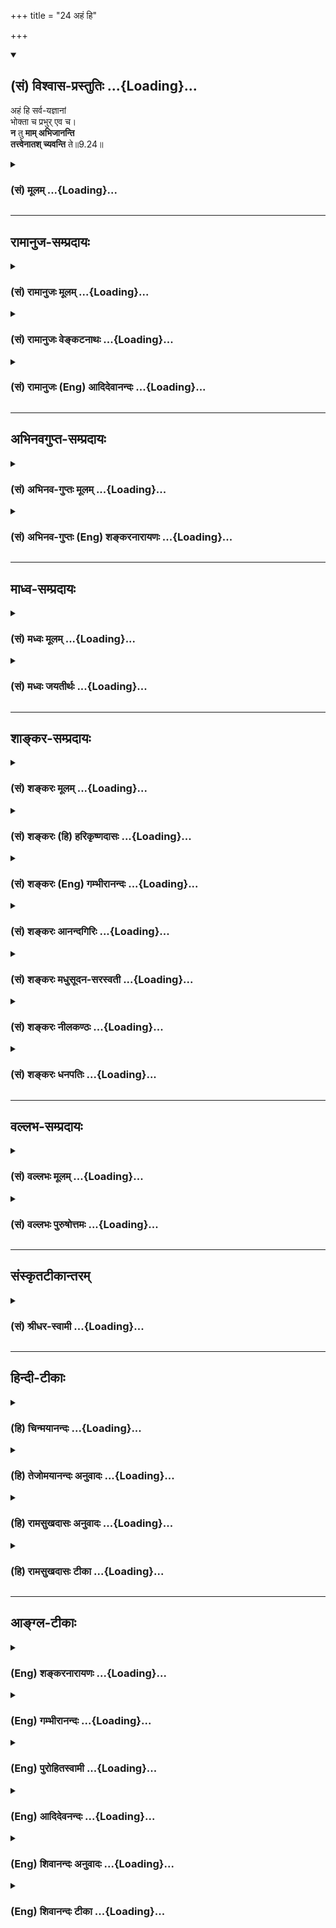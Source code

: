 +++
title = "24 अहं हि"

+++
<div class="js_include" newlevelforh1="2" title="(सं) विश्वास-प्रस्तुतिः" unfilled url="/purANam_vaiShNavam/mahAbhAratam/06-bhIShma-parva/03-bhagavad-gItA-parva/saMskRtam/vishvAsa-prastutiH/09_rAja-vidyA-rAja-guhy/24_ahaM_hi.md">
<details open><summary><h2>(सं) विश्वास-प्रस्तुतिः ...{Loading}...</h2></summary>

अहं हि सर्व-यज्ञानां  
भोक्ता च प्रभुर् एव च।  
**न** तु **माम् अभिजानन्ति**  
**तत्त्वेनातश् च्यवन्ति** ते॥9.24॥
</details>
</div>
<div class="js_include collapsed" newlevelforh1="3" title="(सं) मूलम्" unfilled url="/purANam_vaiShNavam/mahAbhAratam/06-bhIShma-parva/03-bhagavad-gItA-parva/saMskRtam/mUlam/09_rAja-vidyA-rAja-guhy/24_ahaM_hi.md">
<details><summary><h3>(सं) मूलम् ...{Loading}...</h3></summary>

अहं हि सर्वयज्ञानां भोक्ता च प्रभुरेव च।  
न तु मामभिजानन्ति तत्त्वेनातश्च्यवन्ति ते।।9.24।।
</details>
</div>


_________________
## रामानुज-सम्प्रदायः
<div class="js_include collapsed" newlevelforh1="3" title="(सं) रामानुजः मूलम्" unfilled url="/purANam_vaiShNavam/mahAbhAratam/06-bhIShma-parva/03-bhagavad-gItA-parva/saMskRtam/rAmAnujaH/mUlam/09_rAja-vidyA-rAja-guhy/24_ahaM_hi.md">
<details><summary><h3>(सं) रामानुजः मूलम् ...{Loading}...</h3></summary>

।।9.24।।**प्रभुः एव च** तत्र तत्र फलप्रदाता **च अहम्** एव इत्यर्थः। अहो
महद् इदं वैचित्र्यं यद् एकस्मिन् एव कर्मणि वर्तमानाः संकल्पमात्रभेदेन
केचिद् अत्यल्पफलभागिनः,च्यवनस्वभावाः च भवन्ति; केचन
अनवधिकातिशयानन्दपरमपुरुषप्राप्तिरूपफलभागिनः अपुनरावर्त्तिनः च भवन्ति;
इति आह --

</details>
</div>
<div class="js_include collapsed" newlevelforh1="3" title="(सं) रामानुजः वेङ्कटनाथः" unfilled url="/purANam_vaiShNavam/mahAbhAratam/06-bhIShma-parva/03-bhagavad-gItA-parva/saMskRtam/rAmAnujaH/venkaTanAthaH/09_rAja-vidyA-rAja-guhy/24_ahaM_hi.md">
<details><summary><h3>(सं) रामानुजः वेङ्कटनाथः ...{Loading}...</h3></summary>

  
  
।।9.24।। अविधिपूर्वकत्वविवरणरूपतां;
तथाविधस्यात्यन्तनैष्फल्यशङ्कापरिहाररूपतां चअहं हि इति श्लोकस्य दर्शयतिअत
इति। सर्वशब्देनेन्द्राद्युद्देशेन क्रियमाणानामित्यभिप्रेतम्। आराध्यश्चेति
भोक्तृशब्दाभिप्रेतोक्तिः। च्यवन्ति इत्यनेन कुतश्चिदिति सिद्धम्; तच्च
तत्तत्कर्मसाध्यमस्थिरं फलमेवेतियान्ति इत्यनन्तरश्लोकवशाद्वाक्यान्तराच्च
लब्धम् तदाहपरिमितेत्यादिना। फलस्य परिमितत्वं देशतः कालतः स्वरूपतश्च।
अतस्तद्भागिनां च्यवनस्वभावता। प्रभुशब्दस्यात्रगतिर्भर्ता प्रभुः साक्षी
\[9।18\] इत्यादिष्विव शास्तृत्वादिविवक्षाव्युदासाय
योग्यमर्थमाहतत्रतत्रेति। सूत्रं च -- फलमत उपपत्तेः \[ब्र.सू.3।2।38\]
इति। यथेन्द्राद्याराधनतया प्रयोगेऽपि तत्रतत्र फलप्रदोऽहम्; न तथा
मदाराधनत्वेऽन्यः फलप्रद इत्येवकारार्थः।  
  

</details>
</div>
<div class="js_include collapsed" newlevelforh1="3" title="(सं) रामानुजः (Eng) आदिदेवानन्दः" unfilled url="/purANam_vaiShNavam/mahAbhAratam/06-bhIShma-parva/03-bhagavad-gItA-parva/saMskRtam/rAmAnujaH/english/AdidevAnandaH/09_rAja-vidyA-rAja-guhy/24_ahaM_hi.md">
<details><summary><h3>(सं) रामानुजः (Eng) आदिदेवानन्दः ...{Loading}...</h3></summary>

9.24 I am 'the only Lord' - the meaning is that I alone am the bestower
of rewards everywhere. How wonderful is this, that though devoting
themselves to the same kind of action, on account of the difference in
intention some partake of a very small reward with the likelihood of
fall, while some others partake of a reward in the form of attainment of
the Supreme Person which is unalloyed, limitless, and incomparable! Sri
Krsna explains this:

</details>
</div>


_________________
## अभिनवगुप्त-सम्प्रदायः
<div class="js_include collapsed" newlevelforh1="3" title="(सं) अभिनव-गुप्तः मूलम्" unfilled url="/purANam_vaiShNavam/mahAbhAratam/06-bhIShma-parva/03-bhagavad-gItA-parva/saMskRtam/abhinava-guptaH/mUlam/09_rAja-vidyA-rAja-guhy/24_ahaM_hi.md">
<details><summary><h3>(सं) अभिनव-गुप्तः मूलम् ...{Loading}...</h3></summary>

।।9.23 -- 9.25।। येऽपीत्यादि प्रयतात्मनः इत्यन्तम्। येऽपि
नामधेयान्तरैरुपासते तेऽपि मामेवोपासते। न हि ब्रह्मव्यतिरेकि
किञ्चिदुपास्यमस्ति। किन्तु अविधिना इति विशेषः। अविधिः अन्यो विधिः।
नानाप्रकारैर्विधभिरहमेव परब्रह्मसत्तास्वभावो याज्य इति। न तु यथा
अन्यैर्दर्शनान्तरदूषणसमुपार्जितमहापातकम +++(S; omit पातक -- )+++ --
लीमसैर्व्याख्यातम् अविधिना; दुष्टविधिना इति। एवं हि सति मामेव यजन्ते;
सर्वयज्ञानाञ्चाहमेव भोक्ता इति दृश्यमानमेतदसमञ्जसीभवेत् इत्यलं
कल्मषकलिलैस्साकं संलापेन। अस्मद्गुरवस्तु निरूपयन्ति -- अन्या
स्वात्मव्यतिरिक्ता भेदवादनयेन ब्रह्मस्वभावहीनैव काचिद्देवता इति गृहीत्वा
तामेव \[ये\] यजन्ते तेऽपि वस्तुतो मामेव स्वात्मरूपं यजन्ते; किं तु
अविधिना दुष्टेन विधिना भेदग्रहणरूपेण,+++(S; भेदग्रहरूपेण)+++ इति। अत एवाह -- न
तु मां स्वात्मानं तत्त्वेन देवतारूपतया भोक्तृत्वेन जानन्ति; अतश्चलन्ति
ते,+++(S; ; N च्यवन्ते)+++ मद्रूपात्। किम् देवव्रतत्वेन देवान् यान्ति इत्यादि।
एतदेव चलनमिति,+++(S;;N च्यवन)+++ यावत्। ये तु मत्स्वरूपमभेदेन +++(;N --
स्वरूपभेदे (दं)+++ न विदुः; ते देवभूतपितृयागादिनाऽपि मामेव यजन्ते +++(N
यजन्ति)+++। ते च मद्याजिनो मामेव गच्छन्ति +++(N यजन्ति)+++ इत्युपसंहरिष्यति। ननु
द्रव्यत्यागार्थमुद्दिष्टा देवता इत्युच्यते। तत्
कथमनुद्दिश्यस्वात्मतत्त्वस्य याज्यत्वम् आदित्यः प्रायणीयश्चरुः इति
विधिशेषभूतदेवता उद्देशात्मकविध्यन्तरभावितो +++(;N प्रभावितो)+++ ह्यसौ उद्देशः
(श्यः)। न च स्वात्मविषयो +++(S;;N omit विषयो)+++ विधिरस्ति इत्यभिप्रायेणाह --
अविधिपूर्वकं मामिति। स्वात्मव्यतिरिक्तायां देवतायामस्ति अपेक्ष्यो विधिः;
अप्राप्तप्रापणरूपत्वात्। स्वात्मा तु परमेश्वरो न विधिपूर्वकः;
विधिपरिप्रापितत्त्वाभावात् +++(S;;N -- परिप्राप्यत्वाभावात्)+++। न हि
तदनुद्देशेन किञ्चित्प्रवर्तते। तेन विधिपरिप्रापितेन्द्रादिदेवतोद्देशेषु
सर्वेषु स +++(S omits सः)+++ स्वात्मा विश्वावभासनस्वभावः
तदुद्देश्यदेवतावभासभित्ति +++(;N substitutes -- भित्ति with मिति -- )+++
स्थानीयतयैव अहमहमिकया सततावभासमानः स्रक्सूत्रकल्पः सततोद्दिष्टः इति
युक्तिसिद्धमेतत्; मामेव यजन्ति अविधिपूर्वकत्वात् \[इति\]।
मुख्यभूतमत्प्राप्तिफलस्य तान्प्रति कर्त्रभिप्रायत्वं नास्ति; अपि तु
परिमितदक्षिणास्थानीयेन्द्रादिपद ( -- येन्द्रपदातिमात्र N येन्द्रपदादि K
[n] -- इन्द्रादिपदमात्र -- ) -- मात्रप्राप्तेरेव +++(; K [n] प्राप्तय एव N
प्राप्त एव)+++ याजकवच्चरितार्थत्वमेषाम् इति प्रथयितुं परस्मैपदम्। यदुक्तं
मयैव -- वेदान् वेद न वेद शाम्भवपदं दूयेत निर्वेदवान्  
  
स्वर्गार्थी यजमानतां प्रतिजहज्जातो यजन् याजकः।  
  
सर्वाः कर्मरसप्रवाहविसराः +++(K प्रसराः)+++ संवित्स्रवन्त्योऽखिलाः  
  
स्त्वामा (स्वात्मा) नन्दमहाम्बुधिं विदधते नाप्राप्य पूर्णां,
स्थितिम्।। इति  
  
एवं य उक्तक्रमेण वेत्ति तस्येन्द्रादिदेवतायागोऽपि परमेश्वरयाग इति।

</details>
</div>
<div class="js_include collapsed" newlevelforh1="3" title="(सं) अभिनव-गुप्तः (Eng) शङ्करनारायणः" unfilled url="/purANam_vaiShNavam/mahAbhAratam/06-bhIShma-parva/03-bhagavad-gItA-parva/saMskRtam/abhinava-guptaH/english/shankaranArAyaNaH/09_rAja-vidyA-rAja-guhy/24_ahaM_hi.md">
<details><summary><h3>(सं) अभिनव-गुप्तः (Eng) शङ्करनारायणः ...{Loading}...</h3></summary>

9.24 See Comment under 9.26

</details>
</div>


_________________
## माध्व-सम्प्रदायः
<div class="js_include collapsed" newlevelforh1="3" title="(सं) मध्वः मूलम्" unfilled url="/purANam_vaiShNavam/mahAbhAratam/06-bhIShma-parva/03-bhagavad-gItA-parva/saMskRtam/madhvaH/mUlam/09_rAja-vidyA-rAja-guhy/24_ahaM_hi.md">
<details><summary><h3>(सं) मध्वः मूलम् ...{Loading}...</h3></summary>

।।9.24।। कारणमाह विधिपूर्वकत्वे -- अहं हीति।

</details>
</div>
<div class="js_include collapsed" newlevelforh1="3" title="(सं) मध्वः जयतीर्थः" unfilled url="/purANam_vaiShNavam/mahAbhAratam/06-bhIShma-parva/03-bhagavad-gItA-parva/saMskRtam/madhvaH/jayatIrthaH/09_rAja-vidyA-rAja-guhy/24_ahaM_hi.md">
<details><summary><h3>(सं) मध्वः जयतीर्थः ...{Loading}...</h3></summary>

।।9.24।। अहं क्रतुः \[9।16\] इत्यादिनोक्तत्वादहं हीति पुनरुक्तिरित्यत आह
-- **कारणमि**ति। त्रैविद्यादिकृतानां यज्ञानां भगवांश्चेद्भोक्ता कथं
तर्ह्यविधिपूर्वकत्वं इति शङ्कायामिति शेषः।

</details>
</div>


_________________
## शाङ्कर-सम्प्रदायः
<div class="js_include collapsed" newlevelforh1="3" title="(सं) शङ्करः मूलम्" unfilled url="/purANam_vaiShNavam/mahAbhAratam/06-bhIShma-parva/03-bhagavad-gItA-parva/saMskRtam/shankaraH/mUlam/09_rAja-vidyA-rAja-guhy/24_ahaM_hi.md">
<details><summary><h3>(सं) शङ्करः मूलम् ...{Loading}...</h3></summary>

।।9.24।। -- **अहं हि सर्वयज्ञानां** श्रौतानां स्मार्तानां च सर्वेषां
यज्ञानां देवतात्मत्वेन **भोक्ता च प्रभुः एव च।** मत्स्वामिको हि यज्ञः;
अधियज्ञोऽहमेवात्र (गीता 8।4) इति हि उक्तम्। तथा **न तु माम् अभिजानन्ति
तत्त्वेन** यथावत्। **अत**श्च अविधिपूर्वकम् इष्ट्वा यागफलात् **च्यवन्ति**
प्रच्यवन्ते **ते**।। येऽपि अन्यदेवताभक्तिमत्त्वेन अविधिपूर्वकं यजन्ते;
तेषामपि यागफलं अवश्यंभावि। कथम् --,

</details>
</div>
<div class="js_include collapsed" newlevelforh1="3" title="(सं) शङ्करः (हि) हरिकृष्णदासः" unfilled url="/purANam_vaiShNavam/mahAbhAratam/06-bhIShma-parva/03-bhagavad-gItA-parva/saMskRtam/shankaraH/hindI/harikRShNadAsaH/09_rAja-vidyA-rAja-guhy/24_ahaM_hi.md">
<details><summary><h3>(सं) शङ्करः (हि) हरिकृष्णदासः ...{Loading}...</h3></summary>

।।9.24।। उनका पूजन करना अविधिपूर्वक कैसे है सो कहते हैं कि --, श्रौत और
स्मार्त समस्त यज्ञोंका देवतारूपसे मैं ही भोक्ता हूँ और मैं ही स्वामी
हूँ। मैं ही सब यज्ञोंका स्वामी हूँ यह बात अधियज्ञोऽहमेवात्र इस श्लोकमें
भी कही गयी है। परंतु वे अज्ञानी इस प्रकार यथार्थ तत्त्वसे मुझे नहीं
जानते। अतः अविधिपूर्वक पूजन करके वे यज्ञके असली फलसे गिर जाते हैं
अर्थात् उनका पतन हो जाता है।

</details>
</div>
<div class="js_include collapsed" newlevelforh1="3" title="(सं) शङ्करः (Eng) गम्भीरानन्दः" unfilled url="/purANam_vaiShNavam/mahAbhAratam/06-bhIShma-parva/03-bhagavad-gItA-parva/saMskRtam/shankaraH/english/gambhIrAnandaH/09_rAja-vidyA-rAja-guhy/24_ahaM_hi.md">
<details><summary><h3>(सं) शङ्करः (Eng) गम्भीरानन्दः ...{Loading}...</h3></summary>

9.24 As the Self of the deities (of the sacrifices), aham, I; hi,
indeed; am the bhokta, enjoyer; ca eva, as also; the prabhuh, Lord;
\[The Lord: 'I being the indwelling Ruler of all.'\] sarva-yajnanam, of
all sacrifices enjoined by the Vedas and the Smrtis. A sacrifice is
verily presided over by Me, for it has been said earlier, 'I Myself am
the entity (called Visnu) that exists in the sacrifice in this body'
(8.4). Tu, but; na abhi-jananti, they do not know; mam, Me as such;
tattvena, in reality. And atah, therefore, by worshipping ignorantly;
te, they; cyavanti, fall from the result of the sacrifice. \['Although
they perform sacrifices with great diligence, still just because they do
not know Me real nature and do not offer the fruits of their sacrifices
to Me, they proceed to the worlds of the respective deities through the
Southern Path (beginning with smoke; see 8.25). Then, after the
exhaustion of the results of those sacrifices and the falling of the
respective bodies (assumed in those worlds) they return to the human
world for rembodiment.'-M.S. (See also 9.20-1.)\] The result of a
sacrifice is inevitable even for those who worship ignorantly out of
their devotion to other deities. How;

</details>
</div>
<div class="js_include collapsed" newlevelforh1="3" title="(सं) शङ्करः आनन्दगिरिः" unfilled url="/purANam_vaiShNavam/mahAbhAratam/06-bhIShma-parva/03-bhagavad-gItA-parva/saMskRtam/shankaraH/AnandagiriH/09_rAja-vidyA-rAja-guhy/24_ahaM_hi.md">
<details><summary><h3>(सं) शङ्करः आनन्दगिरिः ...{Loading}...</h3></summary>

।।9.24।। ननु वस्वादित्येन्द्रादिज्ञानपूर्वकमेव तद्भक्तास्तद्याजिनो
भवन्तीति कथमविधिपूर्वकं तेषां यजनमिति शङ्कते -- **कस्मादिति।**
देवतान्तरयाजिनां यजनमविधिपूर्वकमित्यत्र हेत्वर्थत्वेन श्लोकमुत्थापयति --
**उच्यत इति।** सर्वेषां द्विविधानां यज्ञानां वस्वादिदेवतात्वेनाहमेव
भोक्ता स्वेनान्तर्यामिरूपेण प्रभुश्चाहमेवेति प्रसिद्धमेतदिति हिशब्दः।
प्रभुरेव चेत्युक्तं विवृणोति -- **मत्स्वामिको हीति।** तत्र
पूर्वाध्यायगतवाक्यं प्रमाणयति -- **अधियज्ञोऽहमिति।** तथापि
देवतान्तरयाजिनां यजनमविधिपूर्वकमिति कुतः सिद्धं तत्राह -- **तथेति।**
ममैव यज्ञेषु भोक्तृत्वे प्रभुत्वे च सतीति यावत्।
तयोर्भोक्तृप्रभ्वोर्भावस्तत्त्वं तेन भोक्तृत्वेन प्रभुत्वेन च मां
यथावद्यतो न जानन्त्यतो भोक्तृत्वादिना
ममाज्ञानान्मय्यनर्पितकर्माणश्चयवन्ते कर्मफलादित्याह -- **अतश्चेति।**

</details>
</div>
<div class="js_include collapsed" newlevelforh1="3" title="(सं) शङ्करः मधुसूदन-सरस्वती" unfilled url="/purANam_vaiShNavam/mahAbhAratam/06-bhIShma-parva/03-bhagavad-gItA-parva/saMskRtam/shankaraH/madhusUdana-sarasvatI/09_rAja-vidyA-rAja-guhy/24_ahaM_hi.md">
<details><summary><h3>(सं) शङ्करः मधुसूदन-सरस्वती ...{Loading}...</h3></summary>

।।9.24।। अविधिपूर्वकत्वं विवृण्वन्फलप्रच्युतिममीषामाह -- अहं
भगवान्वासुदेव एव सर्वेषां यज्ञानां श्रौतानां स्मार्तानां च
तत्तद्देवतारूपेण भोक्ता च स्वेनान्तर्यामिरूपेण अधियज्ञत्वात्प्रभुश्च
फलदाता चेति प्रसिद्धमेतत्। देवतान्तरयाजिनस्तु मामीदृशं तत्त्वेन
भोक्तृत्वेन प्रभुत्वेन च भगवान्वासुदेव एव वस्वादिरूपेण यज्ञानां भोक्ता
स्वेन रूपेण च फलदाता न तदन्योऽस्ति कश्चिदाराध्य इत्येवंरूपेण न जानन्ति।
अतो मत्स्वरूपापरिज्ञानान्महतायासेनेष्ट्वापि
मय्यर्पितकर्माणस्तत्तद्देवलोकं धूमादिमार्गेण गत्वा तद्भोगान्ते च्यवन्ति
प्रच्यवन्ते। तद्भोगजनककर्मक्षयात्तद्देहादिवियुक्ताः पुनर्देहग्रहणाय
मनुष्यलोकं प्रत्यावर्तन्ते। ये तु तत्तद्देवतासु भगवन्तमेव
सर्वान्तर्यामिणं पश्यन्तो यजन्ते ते
भगवदर्पितकर्माणस्तद्विद्यासहितकर्मवशादर्चिरादिमार्गेण ब्रह्मलोकं गत्वा
तत्रोत्पन्नसम्यग्दर्शनास्तद्भोगान्ते मुच्यन्त इति विवेकः।

</details>
</div>
<div class="js_include collapsed" newlevelforh1="3" title="(सं) शङ्करः नीलकण्ठः" unfilled url="/purANam_vaiShNavam/mahAbhAratam/06-bhIShma-parva/03-bhagavad-gItA-parva/saMskRtam/shankaraH/nIlakaNThaH/09_rAja-vidyA-rAja-guhy/24_ahaM_hi.md">
<details><summary><h3>(सं) शङ्करः नीलकण्ठः ...{Loading}...</h3></summary>

।।9.24।। हि यतः सर्वयज्ञानामहमेव सर्वदेवतारूपेण भोक्ता प्रभुः फलदाता च।
एवं सति ते मां प्रत्यगभिन्नं तत्त्वेन याथातथ्येन न जानन्ति अतश्च्यवन्ति
ज्ञाननिष्ठामलब्ध्वा संसारगर्ते पतन्ति।

</details>
</div>
<div class="js_include collapsed" newlevelforh1="3" title="(सं) शङ्करः धनपतिः" unfilled url="/purANam_vaiShNavam/mahAbhAratam/06-bhIShma-parva/03-bhagavad-gItA-parva/saMskRtam/shankaraH/dhanapatiH/09_rAja-vidyA-rAja-guhy/24_ahaM_hi.md">
<details><summary><h3>(सं) शङ्करः धनपतिः ...{Loading}...</h3></summary>

।।9.24।। एतदेव स्फोरयति -- अहमिति। सर्वयज्ञानां श्रौतानां स्मार्तानां च
देवतारुपेण भोक्तन्तर्यामिरुपेण फलप्रदातृरुपेण प्रभूरेव चाहं हि
प्रसिद्धमेतत्। तथा चैतादृशं मा यतस्तत्त्वेन ये नाभिजानन्तिं
अतोऽविथोपूर्वकमिष्ट्वा यागफलभोगान्ते च्यवन्ति ते मर्त्यलोकं विशन्ति।

</details>
</div>


_________________
## वल्लभ-सम्प्रदायः
<div class="js_include collapsed" newlevelforh1="3" title="(सं) वल्लभः मूलम्" unfilled url="/purANam_vaiShNavam/mahAbhAratam/06-bhIShma-parva/03-bhagavad-gItA-parva/saMskRtam/vallabhaH/mUlam/09_rAja-vidyA-rAja-guhy/24_ahaM_hi.md">
<details><summary><h3>(सं) वल्लभः मूलम् ...{Loading}...</h3></summary>

।।9.24।। एतदेव विवृणोति -- अहं हीति। मदङ्गभूतेषु मे शरीरतयाऽवस्थितेषु
तेष्विन्द्रादिदेवेष्वात्मतयाऽवस्थितोऽहमेव सर्वयज्ञानां भोक्ता प्रभुः
फलदाता। चकाराद्यज्ञादिरूपस्तत्साधनादिरूपश्च। न हि स्वहस्तादिकृतं
नात्मकृतं भवतीति केनाप्युपलभ्यते पत्रादिनिष्ठकृतिर्न मूलभूतकृतंति च परं
तथा तत्त्वेन मूलत्वेन तु मां नाभिजानन्ति कर्मजडाः अतोऽन्तवत्फलभोगादपि
पुनश्चयवन्ति। स्वर्गादितः अन्यभावाच्च्यवन्ति पुनः पतन्तीत्यर्थ। ततो
भावभेद एव फलभेदे हेतुरुक्तः।

</details>
</div>
<div class="js_include collapsed" newlevelforh1="3" title="(सं) वल्लभः पुरुषोत्तमः" unfilled url="/purANam_vaiShNavam/mahAbhAratam/06-bhIShma-parva/03-bhagavad-gItA-parva/saMskRtam/vallabhaH/puruShottamaH/09_rAja-vidyA-rAja-guhy/24_ahaM_hi.md">
<details><summary><h3>(सं) वल्लभः पुरुषोत्तमः ...{Loading}...</h3></summary>

  
  
।।9.24।। विधिहीनरूपमाह -- अहमिति। हि निश्चयेन सर्वयज्ञानां भोक्ता
तदधिष्ठातृदेवानां मदंशत्वात्तद्रूपेण अहं भोक्ता। चकारेण तद्रूपोऽपि।
प्रभुरेव च; फलदाता चेत्यर्थः। एवकारेण द्वितीयचकारेण च
सर्वप्रभुत्वेन भोक्तृत्वेऽपि मदेकांशप्रीणनमेव भवति; न तु
सर्वप्रभुमत्प्रीतिरिति ज्ञापितम्। एतादृशं मां तु पुनस्तत्त्वेन मूलरूपेण
न अभितः सर्वप्रकारेण जानन्तियावान् यश्चास्मि (तत्त्वतः) यादृशः \[18।55\]
इति। अतस्ते च्यवन्ति पर्यावर्तन्ते। मत्तो वा च्यवन्ति भ्रश्यन्ति।
अत्रायं भावः -- भगवदंशदेवताभजनत्वेन यज्ञादिना वा यत्फलं भवति
तन्महाप्रभुभजनेन भवतिमूलनिषेकः शाखायामपि इति न्यायेन प्रभुभजने तेऽपि
प्रसीदन्ति; तद्भजने त एव प्रसीदन्ति तदंशप्राकट्य च भवेत्। अत एव
युधिष्ठिरेण श्रीभागवतेक्रतुराजेन गोविन्द राजसूयेन पावनीः। यक्ष्ये
विभूतीर्भवतस्तत्सम्पादय नः प्रभो \[10।72।3\] इति विज्ञापितम्। तेन
भगवदिच्छया भगवद्भजनं कुर्वता तदिच्छां ज्ञात्वा तदंशप्राकट्यं चेत्तदा
त**द्री**त्यैव कार्यमन्यथा न
कार्यमेतदज्ञानात्तत्त्वज्ञानाभावः।  
  

</details>
</div>


_________________
## संस्कृतटीकान्तरम्
<div class="js_include collapsed" newlevelforh1="3" title="(सं) श्रीधर-स्वामी" unfilled url="/purANam_vaiShNavam/mahAbhAratam/06-bhIShma-parva/03-bhagavad-gItA-parva/saMskRtam/shrIdhara-svAmI/09_rAja-vidyA-rAja-guhy/24_ahaM_hi.md">
<details><summary><h3>(सं) श्रीधर-स्वामी ...{Loading}...</h3></summary>

।।9.24।। एतदेव विवृणोति **-- अहं हीति।** सर्वेषां यज्ञानां
तत्तद्देवतारूपेणाहमेव भोक्ता प्रभुश्च स्वामी फलदातापि चाहमेवेत्यर्थः।
एवंभूतं मां ते तत्त्वेन यथावन्नाभिजानन्ति अतश्च्यवन्ति प्रच्यवन्ते
पुनरावर्तन्ते। येतु सर्वदेवतासु मामेवान्तर्यामिणं पश्यन्तो यजन्ति ते तु
नावर्तन्ते।

</details>
</div>


_________________
## हिन्दी-टीकाः
<div class="js_include collapsed" newlevelforh1="3" title="(हि) चिन्मयानन्दः" unfilled url="/purANam_vaiShNavam/mahAbhAratam/06-bhIShma-parva/03-bhagavad-gItA-parva/hindI/chinmayAnandaH/09_rAja-vidyA-rAja-guhy/24_ahaM_hi.md">
<details><summary><h3>(हि) चिन्मयानन्दः ...{Loading}...</h3></summary>

।।9.24।। सभी यज्ञों का भोक्ता और स्वामी एक आत्मा ही है। आत्मा ही विभिन्न
देवता शरीरों में व्यक्त हुआ है; जिसके कारण उन देवताओं को अपनीअपनी
सार्मथ्य प्राप्त हुई है। उनका कृपाप्रसाद प्राप्त करने के लिए भक्तजन उनकी
आराधना करते हैं। भगवान् यहाँ कहते हैं कि श्रद्धापूर्वक इन पूजकों द्वारा
जिन देवताओं का यज्ञादि में आह्वान किया जाता है; उनका मूल अव्ययस्वरूप मैं
ही हूँ। यह पूजा चाहे मन्दिर में हो या मस्जिद में; गिरजाघर में हो या
गुरुद्वारे में। परन्तु क्योंकि वे मेरी परिच्छिन्न शक्तियों के अधिष्ठाता
देवताओं की ही पूजा करते हैं; इसलिए वे मुझे अपने आत्मरूप में नहीं जानते;
जो अनन्तस्वरूप हैं। परिणाम यह होता है कि पुन संसार के शोकमोह और असंख्य
बन्धनों में घिर जाते हैं। इसी सिद्धांत को व्यावहारिक जीवन में लागू करें;
तो ज्ञात होगा कि उन सभी कार्यक्षेत्रों में जहाँ लोग परिश्रम (यज्ञ) करते
हैं; वह सदैव किसी न किसी अनित्य लाभ या फल (देवता) को प्राप्त करने के लिए
ही होता है। वे आध्यात्मिक विकास के लिए परिश्रम नहीं करते; जिससे कि वे
अपने शुद्ध आत्मस्वरूप को पहचान सकें। कामुकता की फिसलन भरी ढलान पर चलते
हुए वे क्रूर पाशविकता के स्तर तक गिर जाते हैं; जो कि मानव के पद और
प्रतिष्ठा पर एक बड़ा कलंक है। पूर्ण सुख और सन्तोष; परम शान्ति और समाधान
हृदय के अन्तरतम भाग में स्थित हैं; न कि बाह्य जगत् के लाभ और सफलता में;
यश और कीर्ति में। हृदय में स्थित इस शाश्वत लाभ की ओर ध्यान न देकर;
कामनाओं के बिच्छुओं से दंशित अविवेकी मनुष्य इतस्तत दौड़ते हैं; और इस
प्रकार अपने साथसाथ उस मार्ग पर चलने वाले अन्य लोगों के लिए भी
दुर्व्यवस्था और दुख उत्पन्न करते हैं। जब ऐसे मोहित लोगों की पीढ़ी
स्वच्छन्दता को प्रोत्साहित कर उपभोग का ही जीवन जीती है; और एक क्षण भी
रुककर अपने कर्मों का मूल्यांकन करने पर कदापि ध्यान नहीं देती; तब अवश्य
ही; उस पीढ़ी का इतिहास विस्फोटित जगत् के मुख पर; उसी विस्फोट से मृत और
अपंग हुए लोगों के उस रक्त से लिखा जाता हैं; जो पुत्रों और पतियों से
वियुक्त हुई माताओं और विधवाओं के अश्रुओं से मिश्रित होता है। निश्चय ही;
वे र्मत्यलोक के दुखों को पुन लौटते हैं। हम यह कैसे कह सकते हैं कि
अविधिपूर्वक पूजन करने पर भी वे भक्तजन किसी फल को प्राप्त करते हैं इस पर
कहते हैं --

</details>
</div>
<div class="js_include collapsed" newlevelforh1="3" title="(हि) तेजोमयानन्दः अनुवादः" unfilled url="/purANam_vaiShNavam/mahAbhAratam/06-bhIShma-parva/03-bhagavad-gItA-parva/hindI/tejomayAnandaH/anuvAdaH/09_rAja-vidyA-rAja-guhy/24_ahaM_hi.md">
<details><summary><h3>(हि) तेजोमयानन्दः अनुवादः ...{Loading}...</h3></summary>

।।9.24।। क्योंकि सब यज्ञों का भोक्ता और स्वामी मैं ही हूँ, परन्तु वे
मुझे तत्त्वतः नहीं जानते हैं, इसलिए वे गिरते हैं, अर्थात् संसार को
प्राप्त होते हैं।।

</details>
</div>
<div class="js_include collapsed" newlevelforh1="3" title="(हि) रामसुखदासः अनुवादः" unfilled url="/purANam_vaiShNavam/mahAbhAratam/06-bhIShma-parva/03-bhagavad-gItA-parva/hindI/rAmasukhadAsaH/anuvAdaH/09_rAja-vidyA-rAja-guhy/24_ahaM_hi.md">
<details><summary><h3>(हि) रामसुखदासः अनुवादः ...{Loading}...</h3></summary>

।।9.24।। क्योंकि मैं ही सम्पूर्ण यज्ञोंका भोक्ता और स्वामी भी हूँ;
परन्तु वे मेरेको तत्त्वसे नहीं जानते, इसीसे उनका पतन होता है।

</details>
</div>
<div class="js_include collapsed" newlevelforh1="3" title="(हि) रामसुखदासः टीका" unfilled url="/purANam_vaiShNavam/mahAbhAratam/06-bhIShma-parva/03-bhagavad-gItA-parva/hindI/rAmasukhadAsaH/TIkA/09_rAja-vidyA-rAja-guhy/24_ahaM_hi.md">
<details><summary><h3>(हि) रामसुखदासः टीका ...{Loading}...</h3></summary>

।।9.24।।*****व्याख्या--***\[दूसरे अध्यायमें भगवान्ने कहा है कि जो भोग
और ऐश्वर्यमें अत्यन्त आसक्त हैं, वे 'मेरेको केवल परमात्माकी तरफ ही चलना
है' -- ऐसा निश्चय नहीं कर सकते (2। 44)। अतः परमात्माकी तरफ चलनेमें दो
बाधाएँ मुख्य हैं-- अपनेको भोगोंका भोक्ता मानना और अपनेको संग्रहका मालिक
मानना। इन दोनोंसे ही मनुष्यकी बुद्धि उलटी हो जाती है, जिससे वह
परमात्मासे सर्वथा विमुख हो जाता है। जैसे, बचनपमें बालक माँके बिना रह
नहीं सकता पर बड़ा होनेपर जब उसका विवाह हो जाता है, तब वह स्त्रीसे 'मेरी
स्त्री है' ऐसा सम्बन्ध जोड़कर उसका भोक्ता और मालिक बन जाता है। फिर उसको
माँ उतनी अच्छी नहीं लगती, सुहाती नहीं। ऐसे ही जब यह जीव भोग और
ऐश्वर्यमें लग जाता है अर्थात् अपनेको भोगोंका भोक्ता और संग्रहका मालिक
मानकर उनका दास बन जाता है और भगवान्से सर्वथा विमुख हो जाता है, तो फिर
उसको यह बात याद ही नहीं रहती कि सबके भोक्ता और मालिक भगवान् हैं। इसीसे
उसका पतन हो जाता है। परन्तु जब इस जीवको चेत हो जाता है कि वास्तवमें
मात्र भोगोंके भोक्ता और मात्र ऐश्वर्यके मालिक भगवान् ही हैं, तो फिर वह
भगवान्में लग जाता है, ठीक रास्तेपर आ जाता है। फिर उसका पतन नहीं
होता। \]  
  
**'अहं हि सर्वयज्ञानां (टिप्पणी प₀ 510.1)** **भोक्ता च प्रभुरेव च'--**
शास्त्रकी आज्ञाके अनुसार मनुष्य यज्ञ, दान, तप, तीर्थ, व्रत आदि जितने
शुभकर्म करते हैं तथा अपने वर्ण-आश्रमकी मर्यादाके अनुसार जितने व्यावहारिक
और शारीरिक कर्तव्य-कर्म करते हैं, उन सब कर्मोंका भोक्ता अर्थात् फलभागी
मैं हूँ। कारण कि वेदोंमें, शास्त्रोंमें, पुराणोंमें, स्मृतिग्रन्थोंमें
प्राणियोंके लिये शुभकर्मोंका जो विधान किया गया है, वह सब-का-सब मेरा ही
बनाया हुआ है, और मेरेको देनेके लिये ही बनाया हुआ है,जिससे ये प्राणी
सम्पूर्ण कर्तव्य-कर्मोंसे और उनके फलोंसे सर्वथा निर्लिप्त रहें, कभी अपने
स्वरूपसे च्युत न हों और अनन्य भावसे केवल मेरेमें ही लगे रहें। अतः उन
सम्पूर्ण शुभ-कर्मोंका और व्यावहारिक तथा शारीरिक कर्तव्य-कर्मोंका भोक्ता
मैं ही हूँ। जैसे सम्पूर्ण यज्ञोंका भोक्ता (फलभागी) मैं ही हूँ, ऐसे ही
सम्पूर्ण संसारका अर्थात् सम्पूर्ण लोक, पदार्थ, व्यक्ति, घटना, परिस्थिति,
क्रिया और प्राणियोंके शरीर, मन, बुद्धि, इन्द्रियाँ आदिका मालिक भी मैं ही
हूँ। कारण कि अपनी प्रसन्नताके लिये ही मैंने अपनेमेंसे इस सम्पूर्ण
सृष्टिकी रचना की है; अतः इन सबकी रचना करनेवाला होनेसे इनका मालिक मैं ही
हूँ।  
  
**विशेष बात**  
  
भगवान्का भोक्ता बनना क्या है;  
  
भगवान्ने कहा है कि महात्माओंकी दृष्टिमें सब कुछ वासुदेव ही है (7। 19) और
मेरी दृष्टिमें भी सत्-असत् सबकुछ मैं ही हूँ (9। 19)। जब सब कुछ मैं ही
हूँ, तो कोई किसी देवताकी पुष्टिके लिये यज्ञ करता है, उस यज्ञके द्वारा
देवतारूपमें मेरी ही पुष्टि होती है। कोई किसीको दान देता है, तो दान
लेनेवालेके रूपमें मेरा ही अभाव दूर होता है, उससे मेरी ही सहायता होती है।
कोई तप करता है, तो उस तपसे तपस्वीके रूपमें मेरेको ही सुख-शान्ति मिलती
है। कोई किसीको भोजन कराता है, तो उस भोजनसे प्राणोंके रूपमें मेरी ही
तृप्ति होती है। कोई शौचस्नान करता है, तो उससे उस मनुष्यके रूपमें मेरेको
ही प्रसन्नता होती है। कोई पेड़-पौधोंको खाद देता है,उनको जलसे सींचता है
तो वह खाद और जल पेड़-पौधोंके रूपमें मेरेको ही मिलता है और उनसे मेरी ही
पुष्टि होती है। कोई किसी दीनदुःखी, अपाहिजकी तन-मन-धनसे सेवा करता है तो
वह मेरी ही सेवा होती है। कोई वैद्यडाक्टर किसी रोगीका इलाज करता है, तो वह
इलाज मेरा ही होता है। कोई कुत्तोंको रोटी डालता है कबूतरोंको दाना डालता
है गायोंकी सेवा करता है भूखोंको अन्न देता है प्यासोंको जल पिलाता है तो
उन सबके रूपमें मेरी ही सेवा होती है। उन सब वस्तुओंको मैं ही ग्रहण करता
हूँ **(टिप्पणी प₀ 510.2)**। जैसे कोई किसी मनुष्यकी सेवा करे, उसके किसी
अङ्गकी सेवा करे, उसके कुटुम्बकी सेवा करे, तो वह सब सेवा उस मनुष्यकी ही
होती है। ऐसे ही मनुष्य जहाँकहीं सेवा करे, जिस-किसीकी सहायता करे, वह सेवा
और सहायता मेरेको ही मिलती है। कारण कि मेरे बिना अन्य कोई है ही नहीं। मैं
ही अनेक रूपोंमें प्रकट हुआ हूँ -- '**बहु स्यां प्रजायेय'** (तैत्तिरीय0
2। 6)। तात्पर्य यह हुआ कि अनेक रूपोंमें सब कुछ ग्रहण करना ही भगवान्का
भोक्ता बनना है। भगवान्का मालिक बनना क्या हैभगवत्तत्त्वको जाननेवाले
भक्तोंकी दृष्टिमें अपरा और पराप्रकृतिरूप मात्र संसारके मालिक भगवान् ही
हैं। संसारमात्रपर उनका ही अधिकार है। सृष्टिकी रचना करें या न करें,
संसारकी स्थिति रखें या न रखें, प्रलय करें या न करें प्राणियोंको चाहे
जहाँ रखें, उनका चाहे जैसा संचालन करें, चाहे जैसा उपभोग करें,अपनी मरजीके
मुताबिक चाहे जैसा परिवर्तन करें, आदि मात्र परिवर्तन-परिवर्द्धन करनेमें
भगवान्की बिलकुल स्वतन्त्रता है। तात्पर्य यह हुआ कि जैसे भोगी पुरुष भोग
और संग्रहका चाहे जैसा उपभोग करनेमें स्वतन्त्र है (जबकि उसकी स्वतन्त्रता
मानी हुई है, वास्तवमें नहीं है), ऐसे ही भगवान् मात्र संसारका चाहे जैसा
परिवर्तनपरिवर्द्धन करनेमें सर्वथा स्वतन्त्र हैं। भगवान्की वह स्वतन्त्रता
वास्तविक है। यही भगवान्का मालिक बनना है।**

</details>
</div>


_________________
## आङ्ग्ल-टीकाः
<div class="js_include collapsed" newlevelforh1="3" title="(Eng) शङ्करनारायणः" unfilled url="/purANam_vaiShNavam/mahAbhAratam/06-bhIShma-parva/03-bhagavad-gItA-parva/english/shankaranArAyaNaH/09_rAja-vidyA-rAja-guhy/24_ahaM_hi.md">
<details><summary><h3>(Eng) शङ्करनारायणः ...{Loading}...</h3></summary>

9.24. Because, I am the enjoyer as well as the lord of all sacrifices.
But they do not recognise Me correctly and hence they move away \[from
Me\].

</details>
</div>
<div class="js_include collapsed" newlevelforh1="3" title="(Eng) गम्भीरानन्दः" unfilled url="/purANam_vaiShNavam/mahAbhAratam/06-bhIShma-parva/03-bhagavad-gItA-parva/english/gambhIrAnandaH/09_rAja-vidyA-rAja-guhy/24_ahaM_hi.md">
<details><summary><h3>(Eng) गम्भीरानन्दः ...{Loading}...</h3></summary>

9.24 I indeed am the enjoyer as also the Lord of all sacrifices; but
they do not know Me in reality. Therefore they fall.

</details>
</div>
<div class="js_include collapsed" newlevelforh1="3" title="(Eng) पुरोहितस्वामी" unfilled url="/purANam_vaiShNavam/mahAbhAratam/06-bhIShma-parva/03-bhagavad-gItA-parva/english/purohitasvAmI/09_rAja-vidyA-rAja-guhy/24_ahaM_hi.md">
<details><summary><h3>(Eng) पुरोहितस्वामी ...{Loading}...</h3></summary>

9.24 I am the willing recipient of sacrifice, and I am its true Lord.
But these do not know me in truth, and so they sink back.

</details>
</div>
<div class="js_include collapsed" newlevelforh1="3" title="(Eng) आदिदेवनन्दः" unfilled url="/purANam_vaiShNavam/mahAbhAratam/06-bhIShma-parva/03-bhagavad-gItA-parva/english/AdidevanandaH/09_rAja-vidyA-rAja-guhy/24_ahaM_hi.md">
<details><summary><h3>(Eng) आदिदेवनन्दः ...{Loading}...</h3></summary>

9.24 For, I am the only enjoyer and the only Lord of all sacrifices.
They do not recognise Me in My true nature; hence they fall.

</details>
</div>
<div class="js_include collapsed" newlevelforh1="3" title="(Eng) शिवानन्दः अनुवादः" unfilled url="/purANam_vaiShNavam/mahAbhAratam/06-bhIShma-parva/03-bhagavad-gItA-parva/english/shivAnandaH/anuvAdaH/09_rAja-vidyA-rAja-guhy/24_ahaM_hi.md">
<details><summary><h3>(Eng) शिवानन्दः अनुवादः ...{Loading}...</h3></summary>

9.24 (For) I alone am the enjoyer and also the Lord of all sacrifices;
but they do not know Me in essence (in reality), and hence they fall
(return to this mortal world).

</details>
</div>
<div class="js_include collapsed" newlevelforh1="3" title="(Eng) शिवानन्दः टीका" unfilled url="/purANam_vaiShNavam/mahAbhAratam/06-bhIShma-parva/03-bhagavad-gItA-parva/english/shivAnandaH/TIkA/09_rAja-vidyA-rAja-guhy/24_ahaM_hi.md">
<details><summary><h3>(Eng) शिवानन्दः टीका ...{Loading}...</h3></summary>

9.24 अहम् I; हि verily; सर्वयज्ञानाम् of all sacrifices; भोक्ता enjoyer;
च and; प्रभुः Lord; एव alone; च and; न not; तु but; माम् Me; अभिजानन्ति
know; तत्त्वेन in essence (or in reality); अतः hence; च्यवन्ति fall; ते
they.Commentary They do not know that I; the Supreme Self; am the
enjoyer of all sacrifices enjoined in the Vedas and the Smritis (the
codes of right conduct) and the Lord of all sacrifices. As I am the
inner Ruler of this world I am the Lord of all sacrifices (Vide chapter
VIII. 4 -- Adhiyajnohamevatra I am the presiding deity of the
sacrifice). I am at the beginning and at the end of every sacrifice and
yet these people worship other gods. Therefore they worship in
ignorance. As they worhsip other gods without recognising Me; and as
they have not consecrated their actions to Me; they return to this
mortal world after their merits are exhausted from the plane to which
they had attained as the result of their sacrifices.Those who are
devoted to other gods and who worship Me in ignorance (Avidhipurvakam)
also get the fruit of sacrifice. How (Cf.V.29XV.9)

</details>
</div>
